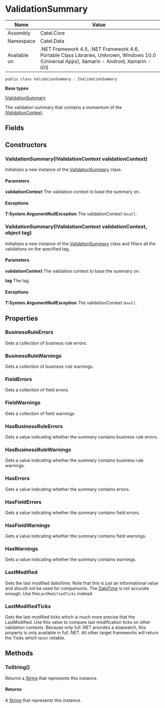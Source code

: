 

# ValidationSummary

Name|Value
---|---
Assembly|Catel.Core
Namespace|Catel.Data
Available on|.NET Framework 4.5, .NET Framework 4.6, Portable Class Libraries, Unknown, Windows 10.0 (Universal Apps), Xamarin - Android, Xamarin - iOS

```
public class ValidationSummary : IValidationSummary
```

**Base types**

[IValidationSummary](/Catel.Core\Catel\Data\IValidationSummary.md)


The validation summary that contains a momentum of the [IValidationContext](#).



## Fields

## Constructors

### ValidationSummary(IValidationContext validationContext)

Initializes a new instance of the [ValidationSummary](#) class.

#### Parameters

**validationContext**
The validation context to base the summary on.

#### Exceptions

**T:System.ArgumentNullException**
The validationContext is`null`.



### ValidationSummary(IValidationContext validationContext, object tag)

Initializes a new instance of the [ValidationSummary](#) class and filters all the validations on the specified tag.

#### Parameters

**validationContext**
The validation context to base the summary on.

**tag**
The tag.

#### Exceptions

**T:System.ArgumentNullException**
The validationContext is`null`.



## Properties

### BusinessRuleErrors

Gets a collection of business rule errors.



### BusinessRuleWarnings

Gets a collection of business rule warnings.



### FieldErrors

Gets a collection of field errors.



### FieldWarnings

Gets a collection of field warnings.



### HasBusinessRuleErrors

Gets a value indicating whether the summary contains business rule errors.



### HasBusinessRuleWarnings

Gets a value indicating whether the summary contains business rule warnings.



### HasErrors

Gets a value indicating whether the summary contains errors.



### HasFieldErrors

Gets a value indicating whether the summary contains field errors.



### HasFieldWarnings

Gets a value indicating whether the summary contains field warnings.



### HasWarnings

Gets a value indicating whether the summary contains warnings.



### LastModified

Gets the last modified date/time. Note that this is just an informational value and should not be used for comparisons. The [DateTime](#) is not accurate enough. Use the`LastModifiedTicks` instead.



### LastModifiedTicks

Gets the last modified ticks which is much more precise that the LastModified. Use this value to compare last modification ticks on other validation contexts. Because only full .NET provides a stopwatch, this property is only available in full .NET. All other target frameworks will return the Ticks which is`not` reliable.



## Methods

### ToString()

Returns a [String](#) that represents this instance.

#### Returns

A [String](#) that represents this instance.



